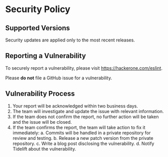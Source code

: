 # Security Policy

## Supported Versions

Security updates are applied only to the most recent releases.

## Reporting a Vulnerability

To securely report a vulnerability, please visit https://hackerone.com/eslint.

Please **do not** file a GitHub issue for a vulnerability.

## Vulnerability Process

1. Your report will be acknowledged within two business days.
2. The team will investigate and update the issue with relevant information.
3. If the team does not confirm the report, no further action will be taken and the issue will be closed.
4. If the team confirms the report, the team will take action to fix it immediately:
    a. Commits will be handled in a private repository for review and testing.
    b. Release a new patch version from the private repository.
    c. Write a blog post disclosing the vulnerability.
    d. Notify Tidelift about the vulnerability.
 
